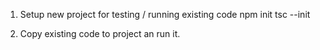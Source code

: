 1. Setup new project for testing / running existing code
   npm init
   tsc --init

2. Copy existing code to project an run it.

